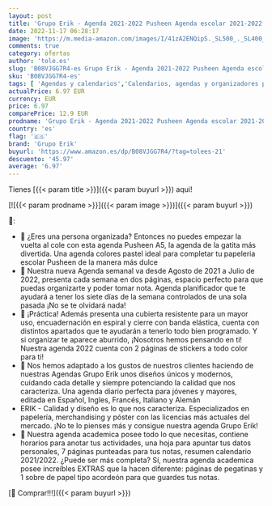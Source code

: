 ```yaml
---
layout: post
title: 'Grupo Erik - Agenda 2021-2022 Pusheen Agenda escolar 2021-2022 / Agenda 2022 semana vista  Agenda 12 meses desde Agosto de 2021 a Julio de 2022 │ Agenda A5 - Producto con licencia oficial Agenda Erik'
date: 2022-11-17 06:28:17
image: 'https://m.media-amazon.com/images/I/41zA2ENQipS._SL500_._SL400_.jpg'
comments: true
category: ofertas
author: 'tole.es'
slug: 'B08VJGG7R4-es Grupo Erik - Agenda 2021-2022 Pusheen Agenda escolar...'
sku: 'B08VJGG7R4-es'
tags: [ 'Agendas y calendarios','Calendarios, agendas y organizadores personales','Oficina y papelería','escolar','grupo erik','🇪🇸', ]
actualPrice: 6.97 EUR
currency: EUR
price: 6.97
comparePrice: 12.9 EUR
prodname: 'Grupo Erik - Agenda 2021-2022 Pusheen Agenda escolar 2021-2022 / Agenda 2022 semana vista  Agenda 12 meses desde Agosto de 2021 a Julio de 2022 │ Agenda A5 - Producto con licencia oficial Agenda Erik'
country: 'es'
flag: '🇪🇸'
brand: 'Grupo Erik'
buyurl: 'https://www.amazon.es/dp/B08VJGG7R4/?tag=tolees-21'
descuento: '45.97'
average: '6.97'
---
```


Tienes [{{< param title >}}]({{< param buyurl >}}) aqui!

[![{{< param prodname >}}]({{< param image >}})]({{< param buyurl >}})

🔎:

- 🍩 ¿Eres una persona organizada? Entonces no puedes empezar la vuelta al cole con esta agenda Pusheen A5, la agenda de la gatita más divertida. Una agenda colores pastel ideal para completar tu papeleria escolar Pusheen de la manera más dulce
- 🍩 Nuestra nueva Agenda semanal va desde Agosto de 2021 a Julio de 2022, presenta cada semana en dos páginas, espacio perfecto para que puedas organizarte y poder tomar nota. Agenda planificador que te ayudará a tener los siete días de la semana controlados de una sola pasada ¡No se te olvidará nada!
- 🍩 ¡Práctica! Además presenta una cubierta resistente para un mayor uso, encuadernación en espiral y cierre con banda elástica, cuenta con distintos apartados que te ayudarán a tenerlo todo bien programado. Y si organizar te aparece aburrido, ¡Nosotros hemos pensando en ti! Nuestra agenda 2022 cuenta con 2 páginas de stickers a todo color para ti!
- 🍩 Nos hemos adaptado a los gustos de nuestros clientes haciendo de nuestras Agendas Grupo Erik unos diseños únicos y modernos, cuidando cada detalle y siempre potenciando la calidad que nos caracteriza. Una agenda diario perfecta para jóvenes y mayores, editada en Español, Ingles, Francés, Italiano y Alemán
- ERIK - Calidad y diseño es lo que nos caracteriza. Especializados en papelería, merchandising y póster con las licencias más actuales del mercado. ¡No te lo pienses más y consigue nuestra agenda Grupo Erik!
- 🍩 Nuestra agenda academica posee todo lo que necesitas, contiene horarios para anotar tus actividades, una hoja para apuntar tus datos personales, 7 páginas punteadas para tus notas, resumen calendario 2021/2022. ¿Puede ser más completa? Sí, nuestra agenda academica posee increíbles EXTRAS que la hacen diferente: páginas de pegatinas y 1 sobre de papel tipo acordeón para que guardes tus notas.

[🛒 Comprar!!!]({{< param buyurl >}})
